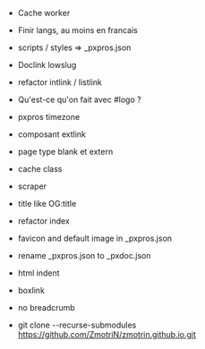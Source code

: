 - Cache worker
- Finir langs, au moins en francais
- scripts / styles => _pxpros.json
- Doclink lowslug 
- refactor intlink / listlink
- Qu'est-ce qu'on fait avec #logo ?
- pxpros timezone
- composant extlink
- page type blank et extern
- cache class
- scraper
- title like OG:title
- refactor index
- favicon and default image in _pxpros.json
- rename _pxpros.json to _pxdoc.json
- html indent
- boxlink
- no breadcrumb


- git clone --recurse-submodules https://github.com/ZmotriN/zmotrin.github.io.git